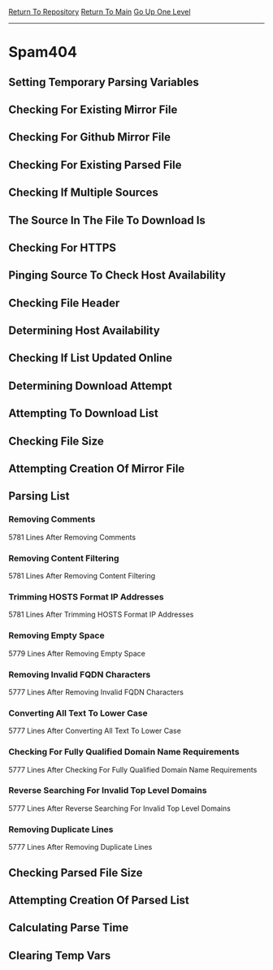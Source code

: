 [Return To Repository](https://github.com/deathbybandaid/piholeparser/)
[Return To Main](https://github.com/deathbybandaid/piholeparser/blob/master/RecentRunLogs/Mainlog.md)
[Go Up One Level](https://github.com/deathbybandaid/piholeparser/blob/master/RecentRunLogs/TopLevelScripts/30-Processing-Blacklists.md)
____________________________________
# Spam404
## Setting Temporary Parsing Variables
## Checking For Existing Mirror File
## Checking For Github Mirror File
## Checking For Existing Parsed File
## Checking If Multiple Sources
## The Source In The File To Download Is
## Checking For HTTPS
## Pinging Source To Check Host Availability
## Checking File Header
## Determining Host Availability
## Checking If List Updated Online
## Determining Download Attempt
## Attempting To Download List
## Checking File Size
## Attempting Creation Of Mirror File
## Parsing List
### Removing Comments
5781 Lines After Removing Comments
### Removing Content Filtering
5781 Lines After Removing Content Filtering
### Trimming HOSTS Format IP Addresses
5781 Lines After Trimming HOSTS Format IP Addresses
### Removing Empty Space
5779 Lines After Removing Empty Space
### Removing Invalid FQDN Characters
5777 Lines After Removing Invalid FQDN Characters
### Converting All Text To Lower Case
5777 Lines After Converting All Text To Lower Case
### Checking For Fully Qualified Domain Name Requirements
5777 Lines After Checking For Fully Qualified Domain Name Requirements
### Reverse Searching For Invalid Top Level Domains
5777 Lines After Reverse Searching For Invalid Top Level Domains
### Removing Duplicate Lines
5777 Lines After Removing Duplicate Lines
## Checking Parsed File Size
## Attempting Creation Of Parsed List
## Calculating Parse Time
## Clearing Temp Vars
